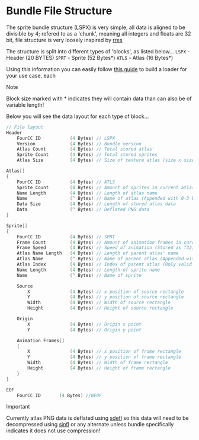 # Bundle File Structure

The sprite bundle structure (LSPX) is very simple, all data is aligned to be divisible by 4; refered to as a 'chunk', meaning all integers and floats are 32 bit, file structure is very loosely inspired by [rres](https://github.com/raysan5/rres)

The structure is split into different types of 'blocks', as listed below...
`LSPX` - Header (20 BYTES)
`SPRT` - Sprite (52 Bytes*)
`ATLS` - Atlas (16 Bytes*)

Using this information you can easily follow [this guide](/docs/make-loader.md) to build a loader for your use case, each

> [!NOTE]
> Block size marked with * indicates they will contain data than can also be of variable length!

Below you will see the data layout for each type of block...

```c
// File layout
Header
    FourCC ID           (4 Bytes) // LSPX
    Version             (4 Bytes) // Bundle version
    Atlas Count         (4 Bytes) // Total stored atlas'
    Sprite Count        (4 Bytes) // Total stored sprites
    Atlas Size          (4 Bytes) // Size of texture atlas (size x size)

Atlas[]
{
    FourCC ID           (4 Bytes) // ATLS
    Sprite Count        (4 Bytes) // Amount of sprites in current atlas
    Name Length         (4 Bytes) // Length of atlas name
    Name                (^ Bytes) // Name of atlas (Appended with 0-3 bytes of padding)
    Data Size           (4 Bytes) // Length of stored atlas data
    Data                (^ Bytes) // Deflated PNG data
}

Sprite[]
{
    FourCC ID           (4 Bytes) // SPRT
    Frame Count         (4 Bytes) // Amount of animation frames in current sprite (Not yet used)
    Frame Speed         (4 Bytes) // Speed of animation (Stored as f32)
    Atlas Name Length   (4 Bytes) // Length of parent atlas' name
    Atlas Name          (^ Bytes) // Name of parent atlas (Appended with 0-3 bytes of padding)
    Atlas Index         (4 Bytes) // Index of parent atlas (Only valid if bundle exported in order)
    Name Length         (4 Bytes) // Length of sprite name
    Name                (^ Bytes) // Name of sprite

    Source
        X               (4 Bytes) // x position of source rectangle
        Y               (4 Bytes) // y position of source rectangle
        Width           (4 Bytes) // Width of source rectangle
        Height          (4 Bytes) // Height of source rectangle

    Origin
        X               (4 Bytes) // Origin x point
        Y               (4 Bytes) // Origin y point

    Animation Frames[]
    {
        X               (4 Bytes) // x position of frame rectangle
        Y               (4 Bytes) // y position of frame rectangle
        Width           (4 Bytes) // Width of frame rectangle
        Height          (4 Bytes) // Height of frame rectangle
    }
}

EOF
    FourCC ID       (4 Bytes) //BEOF
```

> [!IMPORTANT]
> Currently atlas PNG data is deflated using [sdefl](https://github.com/fxfactorial/sdefl) so this data will need to be decompressed using [sinfl](https://github.com/fxfactorial/sdefl) or any alternate unless bundle specifically indicates it does not use compression!
